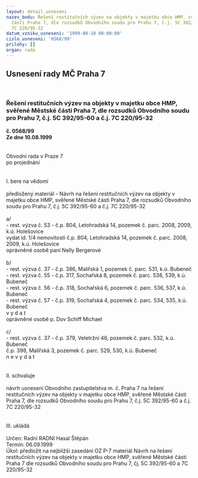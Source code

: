 ```yaml
---
layout: detail_usneseni
nazev_bodu: Řešení restitučních výzev na objekty v majetku obce HMP, svěřené Městské
  části Praha 7, dle rozsudků Obvodního soudu pro Prahu 7, č.j. 5C 392/95-60 a č.j.
  7C 220/95-32
datum_vzniku_usneseni: '1999-08-10 00:00:00'
cislo_usneseni: '0568/99'
prilohy: []
organ: rada
---
```

<div id="ucUsn_pList" class="usn">
	<span><h2>Usnesení rady MČ Praha 7 </h2>
<br></span><div class="standBody">
<span><h3>Řešení restitučních výzev na objekty v majetku obce HMP, svěřené Městské části Praha 7, dle rozsudků Obvodního soudu pro Prahu 7, č.j. 5C 392/95-60 a č.j. 7C 220/95-32</h3></span><div class="center">
		<strong>č. 0568/99</strong><br>
	</div>
<div class="center">
		<strong>Ze dne 10.08.1999</strong><br><br>
	</div>
<br>Obvodní rada v Praze 7<br>po projednání<br><br><br>I.	bere na vědomí<br><br> předložený materiál - Návrh na řešení restitučních výzev na objekty v majetku obce HMP, svěřené Městské části Praha 7, dle rozsudků Obvodního soudu pro Prahu 7, č.j. 5C 392/95-60 a č.j. 7C 220/95-32<br><br>a/<br>- rest. výzva č. 53  -  č.p. 804, Letohradská 14,  pozemek č. parc. 2008, 2009, k.ú. Holešovice<br> vydat  id. 1/4  nemovitosti č.p. 804, Letohradská 14, pozemek č. parc. 2008, 2009, k.ú. Holešovice<br> oprávněné osobě paní Nelly Bergerové<br><br>b/<br>- rest. výzva č. 37  -  č.p. 386, Malířská 1, pozemek č. parc. 531, k.ú. Bubeneč<br>- rest. výzva č. 55  -  č.p. 317, Sochařská 8, pozemek č. parc. 538, 539, k.ú. Bubeneč<br>- rest. výzva č. 56  -  č.p. 318, Sochařská 6, pozemek č. parc. 536, 537, k.ú. Bubeneč<br>- rest. výzva č. 57  -  č.p. 319, Sochařská 4, pozemek č. parc. 534, 535, k.ú. Bubeneč<br>v y d a t  <br>oprávněné osobě  p. Dov Schiff Michael<br><br>c/<br>- rest. výzva č. 37  -  č.p. 379, Veletržní 46, pozemek č. parc. 532, k.ú. Bubeneč<br>                                  č.p. 398, Malířská 3, pozemek č. parc. 529, 530, k.ú. Bubeneč<br>n e v y d a t<br><br><br>II.	schvaluje <br><br>návrh usnesení Obvodního zastupitelstva m. č. Praha 7 na řešení restitučních výzev na objekty v majetku obce HMP, svěřené Městské části Praha 7, dle rozsudků Obvodního soudu pro Prahu 7, č.j. 5C 392/95-60 a č.j. 7C 220/95-32<br><br><br>III.	ukládá <br><br> Určen:	Radní	RADNI Hasal Štěpán<br>Termín: 06.09.1999<br>Úkol:	předložit na nejbližší zasedání OZ P-7 materiál Návrh na řešení restitučních výzev na objekty v majetku obce HMP, svěřené Městské části Praha 7 dle rozsudků Obvodního soudu pro Prahu 7, čj. 5C 392/95-60 a 7C 220/95-32<br>
</div>
</div>